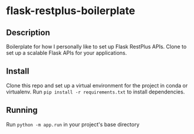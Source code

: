 # flask-restplus-boilerplate

## Description
Boilerplate for how I personally like to set up Flask RestPlus APIs. Clone to set up a scalable Flask APIs for 
your applications.

## Install
Clone this repo and set up a virtual environment for the project in conda or virtualenv. Run `pip install -r requirements.txt`
to install dependencies.
      
## Running
Run `python -m app.run` in your project's base directory
